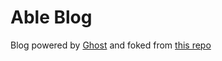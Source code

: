 # Able Blog

Blog powered by [Ghost](https://ghost.org/) and foked from [this repo](https://github.com/SNathJr/ghost-on-heroku)
